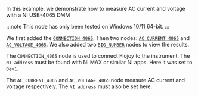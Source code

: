 In this example, we demonstrate how to measure AC current and voltage with a NI USB-4065 DMM

:::note
This node has only been tested on Windows 10/11 64-bit.
:::

We first added the [`CONNECTION_4065`](https://github.com/flojoy-ai/nodes/tree/develop/IO/INSTRUMENTS/MULTIMETERS/NI/USB_4065/BASIC). Then two nodes: [`AC_CURRENT_4065`](https://github.com/flojoy-ai/nodes/tree/develop/IO/INSTRUMENTS/MULTIMETERS/NI/USB_4065/BASIC) and [`AC_VOLTAGE_4065`](https://github.com/flojoy-ai/nodes/tree/develop/IO/INSTRUMENTS/MULTIMETERS/NI/USB_4065/BASIC). We also added two [`BIG_NUMBER`](https://github.com/flojoy-ai/nodes/blob/develop/VISUALIZERS/PLOTLY/BIG_NUMBER/BIG_NUMBER.py) nodes to view the results.

The `CONNECTION_4065` node is used to connect Flojoy to the instrument. The `NI address` must be found with NI MAX or similar NI apps. Here it was set to `Dev1`.

The `AC_CURRENT_4065` and `AC_VOLTAGE_4065` node measure AC current and voltage respectively. The `NI address` must also be set here. 
